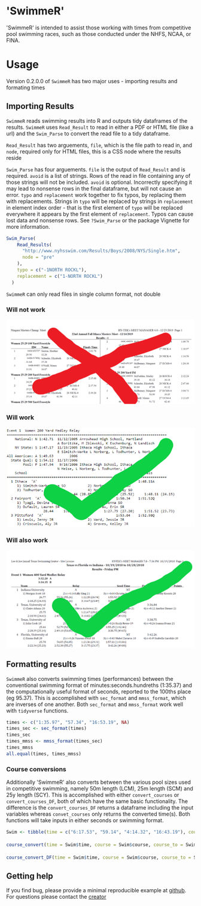 # 'SwimmeR'

'SwimmeR' is intended to assist those working with times from competitive pool swimming races, such as those conducted under the NHFS, NCAA, or FINA.

# Usage

Version 0.2.0.0 of `SwimmeR` has two major uses - importing results and formating times

## Importing Results

`SwimmeR` reads swimming results into R and outputs tidy dataframes of the results.  `SwimmeR` uses `Read_Result` to read in either a PDF or HTML file (like a url) and the `Swim_Parse` to convert the read file to a tidy dataframe.

`Read_Result` has two arguements, `file`, which is the file path to read in, and `node`, required only for HTML files, this is a CSS node where the results reside

`Swim_Parse` has four arguements. `file` is the output of `Read_Result` and is required.  `avoid` is a list of strings.  Rows of the read in file containing any of those strings will not be included.  `avoid` is optional.  Incorrectly specifying it may lead to nonsense rows in the final dataframe, but will not cause an error.  `typo` and `replacement` work together to fix typos, by replacing them with replacements.  Strings in `typo` will be replaced by strings in `replacement` in element index order - that is the first element of `typo` will be replaced everywhere it appears by the first element of `replacement`.  Typos can cause lost data and nonsense rows.  See `?Swim_Parse` or the package Vignette for more information.

```r
Swim_Parse(
    Read_Results(
      "http://www.nyhsswim.com/Results/Boys/2008/NYS/Single.htm",
      node = "pre"
    ),
    typo = c("-1NORTH ROCKL"),
    replacement = c("1-NORTH ROCKL")
  )
```

`SwimmeR` can only read files in single column format, not double

### Will not work
![Will not work](inst/extdata/DoubleColumnPDF.PNG)

### Will work
![Will work](inst/extdata/HSEmpireMeet.png)

### Will also work
![Will also work](inst/extdata/Texas-Florida-Indiana_image.png)

## Formatting results

`SwimmeR` also converts swimming times (performances) between  the conventional swimming format of minutes:seconds.hundreths (1:35.37) and the computationally useful format of seconds, reported to the 100ths place (eg 95.37).  This is accomplished with `sec_format` and `mmss_format`, which are inverses of one another.  Both `sec_format` and `mmss_format` work well with `tidyverse` functions.

```r
times <- c("1:35.97", "57.34", "16:53.19", NA)
times_sec <- sec_format(times)
times_sec
times_mmss <- mmss_format(times_sec)
times_mmss
all.equal(times, times_mmss)
```
### Course conversions

Additionally 'SwimmeR' also converts between the various pool sizes used in competitive swimming, namely 50m length (LCM), 25m length (SCM) and 25y length (SCY).  This is accomplished with either `convert_courses` or `convert_courses_DF`, both of which have the same basic functionality.  The difference is the `convert_courses_DF` returns a dataframe including the input variables whereas `convet_courses` only returns the converted time(s).  Both functions will take inputs in either seconds or swimming format.

```r
Swim <- tibble(time = c("6:17.53", "59.14", "4:14.32", "16:43.19"), course = c("LCM", "LCM", "SCY", "SCM"), course_to = c("SCY", "SCY", "SCM", "LCM"), event = c("400 Free", "100 Fly", "400 IM", "1650 Free"))

course_convert(time = Swim$time, course = Swim$course, course_to = Swim$course_to, event = Swim$event)

course_convert_DF(time = Swim$time, course = Swim$course, course_to = Swim$course_to, event = Swim$event)
```

## Getting help
If you find bug, please provide a minimal reproducible example at [github](https://github.com/gpilgrim2670/SwimmeR). For questions please contact the [creator](gpilgrim2670@gmail.com)
